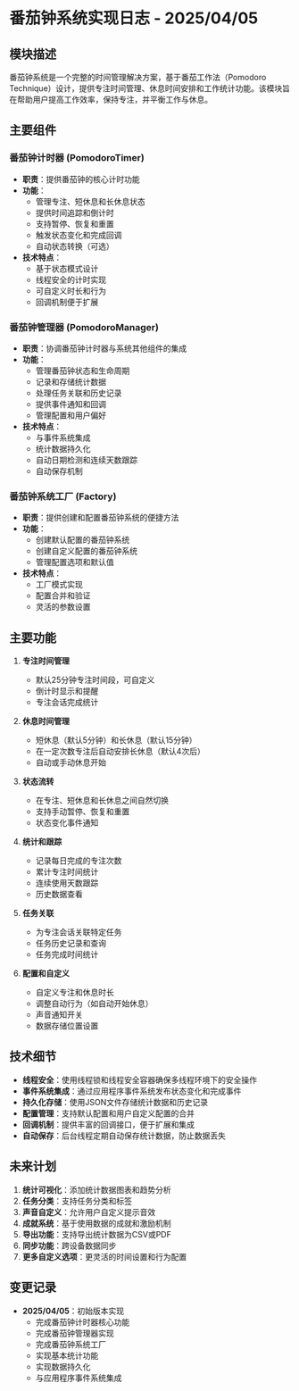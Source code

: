 # 番茄钟系统实现日志 - 2025/04/05

## 模块描述
番茄钟系统是一个完整的时间管理解决方案，基于番茄工作法（Pomodoro Technique）设计，提供专注时间管理、休息时间安排和工作统计功能。该模块旨在帮助用户提高工作效率，保持专注，并平衡工作与休息。

## 主要组件

### 番茄钟计时器 (PomodoroTimer)
- **职责**：提供番茄钟的核心计时功能
- **功能**：
  - 管理专注、短休息和长休息状态
  - 提供时间追踪和倒计时
  - 支持暂停、恢复和重置
  - 触发状态变化和完成回调
  - 自动状态转换（可选）
- **技术特点**：
  - 基于状态模式设计
  - 线程安全的计时实现
  - 可自定义时长和行为
  - 回调机制便于扩展

### 番茄钟管理器 (PomodoroManager)
- **职责**：协调番茄钟计时器与系统其他组件的集成
- **功能**：
  - 管理番茄钟状态和生命周期
  - 记录和存储统计数据
  - 处理任务关联和历史记录
  - 提供事件通知和回调
  - 管理配置和用户偏好
- **技术特点**：
  - 与事件系统集成
  - 统计数据持久化
  - 自动日期检测和连续天数跟踪
  - 自动保存机制

### 番茄钟系统工厂 (Factory)
- **职责**：提供创建和配置番茄钟系统的便捷方法
- **功能**：
  - 创建默认配置的番茄钟系统
  - 创建自定义配置的番茄钟系统
  - 管理配置选项和默认值
- **技术特点**：
  - 工厂模式实现
  - 配置合并和验证
  - 灵活的参数设置

## 主要功能

1. **专注时间管理**
   - 默认25分钟专注时间段，可自定义
   - 倒计时显示和提醒
   - 专注会话完成统计

2. **休息时间管理**
   - 短休息（默认5分钟）和长休息（默认15分钟）
   - 在一定次数专注后自动安排长休息（默认4次后）
   - 自动或手动休息开始

3. **状态流转**
   - 在专注、短休息和长休息之间自然切换
   - 支持手动暂停、恢复和重置
   - 状态变化事件通知

4. **统计和跟踪**
   - 记录每日完成的专注次数
   - 累计专注时间统计
   - 连续使用天数跟踪
   - 历史数据查看

5. **任务关联**
   - 为专注会话关联特定任务
   - 任务历史记录和查询
   - 任务完成时间统计

6. **配置和自定义**
   - 自定义专注和休息时长
   - 调整自动行为（如自动开始休息）
   - 声音通知开关
   - 数据存储位置设置

## 技术细节

- **线程安全**：使用线程锁和线程安全容器确保多线程环境下的安全操作
- **事件系统集成**：通过应用程序事件系统发布状态变化和完成事件
- **持久化存储**：使用JSON文件存储统计数据和历史记录
- **配置管理**：支持默认配置和用户自定义配置的合并
- **回调机制**：提供丰富的回调接口，便于扩展和集成
- **自动保存**：后台线程定期自动保存统计数据，防止数据丢失

## 未来计划

1. **统计可视化**：添加统计数据图表和趋势分析
2. **任务分类**：支持任务分类和标签
3. **声音自定义**：允许用户自定义提示音效
4. **成就系统**：基于使用数据的成就和激励机制
5. **导出功能**：支持导出统计数据为CSV或PDF
6. **同步功能**：跨设备数据同步
7. **更多自定义选项**：更灵活的时间设置和行为配置

## 变更记录

- **2025/04/05**：初始版本实现
  - 完成番茄钟计时器核心功能
  - 完成番茄钟管理器实现
  - 完成番茄钟系统工厂
  - 实现基本统计功能
  - 实现数据持久化
  - 与应用程序事件系统集成 